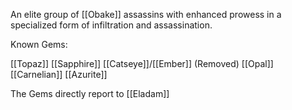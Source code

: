 An elite group of [[Obake]] assassins with enhanced prowess in a specialized form of infiltration and assassination.

Known Gems:

[[Topaz]]
[[Sapphire]]
[[Catseye]]/[[Ember]] (Removed)
[[Opal]]
[[Carnelian]]
[[Azurite]]

The Gems directly report to [[Eladam]]
